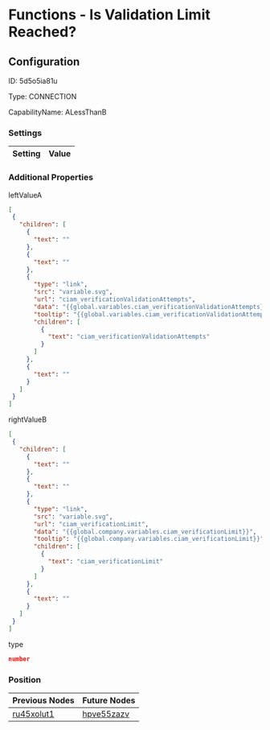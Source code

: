 # Functions - Is Validation Limit Reached?
## Configuration
ID:  5d5o5ia81u

Type: CONNECTION 

CapabilityName: ALessThanB

### Settings
| Setting | Value  |
| :------------------------ | ---------------------------------------- |
 




### Additional Properties
leftValueA
 ```json 
[
  {
    "children": [
      {
        "text": ""
      },
      {
        "text": ""
      },
      {
        "type": "link",
        "src": "variable.svg",
        "url": "ciam_verificationValidationAttempts",
        "data": "{{global.variables.ciam_verificationValidationAttempts}}",
        "tooltip": "{{global.variables.ciam_verificationValidationAttempts}}",
        "children": [
          {
            "text": "ciam_verificationValidationAttempts"
          }
        ]
      },
      {
        "text": ""
      }
    ]
  }
]
```


rightValueB
 ```json 
[
  {
    "children": [
      {
        "text": ""
      },
      {
        "text": ""
      },
      {
        "type": "link",
        "src": "variable.svg",
        "url": "ciam_verificationLimit",
        "data": "{{global.company.variables.ciam_verificationLimit}}",
        "tooltip": "{{global.company.variables.ciam_verificationLimit}}",
        "children": [
          {
            "text": "ciam_verificationLimit"
          }
        ]
      },
      {
        "text": ""
      }
    ]
  }
]
```


type
 ```json 
number
```




### Position
| Previous Nodes | Future Nodes |
| :------------- | ------------ |
| [ru45xolut1](./ru45xolut1.md) | [hpve55zazv](./hpve55zazv.md) |